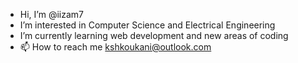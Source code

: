 - Hi, I’m @iizam7
- I’m interested in Computer Science and Electrical Engineering
- I’m currently learning web development and new areas of coding
- 📫 How to reach me kshkoukani@outlook.com

<!---
iizam7/iizam7 is a ✨ special ✨ repository because its `README.md` (this file) appears on your GitHub profile.
You can click the Preview link to take a look at your changes.
--->
